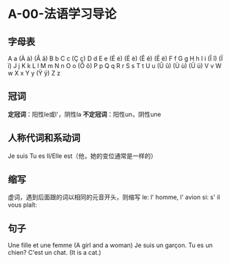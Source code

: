 ﻿# A-00-法语学习导论

## 字母表

A a (À à) (Â â) B b C c (Ç ç) D d 
E e (É é) (È è) (Ê ê) (Ë ë) F f G g 
H h I i (Î î) (Ï ï) J j K k 
L l M m N n 
O o (Ô ô) P p Q q R r S s T t 
U u (Û û) (Ù ù) (Ü ü) V v W w 
X x Y y (Ÿ ÿ) Z z 

## 冠词

**定冠词**：阳性le或l'，阴性la
**不定冠词**：阳性un，阴性une

## 人称代词和系动词

Je suis 
Tu es 
Il/Elle est（他，她的变位通常是一样的）

## 缩写
虚词，遇到后面跟的词以相同的元音开头，则缩写
le: l' homme, l' avion
si: s' il vous plaît: 

## 句子

Une fille et une femme (A girl and a woman)
Je suis un garçon. 
Tu es un chien? 
C'est un chat. (It is a cat.) 


 

